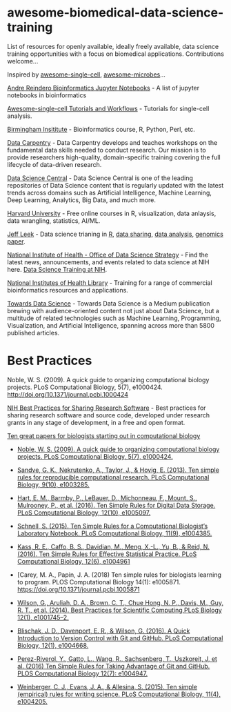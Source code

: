 # awesome-biomedical-data-science-training
List of resources for openly available, ideally freely available, data science training opportunities with a focus on biomedical applications. Contributions welcome...  

Inspired by [awesome-single-cell](https://github.com/seandavi/awesome-single-cell/blob/master/README.md), [awesome-microbes](https://github.com/stevetsa/awesome-microbes)...

[Andre Reindero Bioinformatics Jupyter Notebooks](https://gist.github.com/afrendeiro/8fa43f074a64590c67c30ec7b3141cb7) - A list of jupyter notebooks in bioinformatics

[Awesome-single-cell Tutorials and Workflows](https://github.com/seandavi/awesome-single-cell#tutorials-and-workflows) - Tutorials for single-cell analysis.

[Birmingham Insititute](https://www.bioinformatics.babraham.ac.uk/training.html) - Bioinformatics course, R, Python, Perl, etc.

[Data Carpentry](https://datacarpentry.org/) - Data Carpentry develops and teaches workshops on the fundamental data skills needed to conduct research. Our mission is to provide researchers high-quality, domain-specific training covering the full lifecycle of data-driven research.  

[Data Science Central](https://www.datasciencecentral.com/) - Data Science Central is one of the leading repositories of Data Science content that is regularly updated with the latest trends across domains such as Artificial Intelligence, Machine Learning, Deep Learning, Analytics, Big Data, and much more.  

[Harvard University](https://online-learning.harvard.edu/subject/data-science) - Free online courses in R, visualization, data anlaysis, data wrangling, statistics, AI/ML.  

[Jeff Leek](https://github.com/jtleek) - Data science trianing in [R](https://github.com/jtleek/rpackages), [data sharing](https://github.com/jtleek/datasharing), [data analysis](https://github.com/jtleek/dataanalysis), [genomics paper](https://github.com/jtleek/genomicspapers). 

[National Institute of Health - Office of Data Science Strategy](https://datascience.nih.gov/news) - Find the latest news, announcements, and events related to data science at NIH here.  [Data Science Training at NIH](https://datascience.nih.gov/data-science-training-resources).  

[National Institutes of Health Library](https://www.nihlibrary.nih.gov/services/bioinformatics-support/online-bioinformatics-tutorials) - Training for a range of commercial bioinformatics resources and applications.

[Towards Data Science](https://towardsdatascience.com/) - Towards Data Science is a Medium publication brewing with audience-oriented content not just about Data Science, but a multitude of related technologies such as Machine Learning, Programming, Visualization, and Artificial Intelligence, spanning across more than 5800 published articles.  

# Best Practices


Noble, W. S. (2009). A quick guide to organizing computational biology projects. PLoS Computational Biology, 5(7), e1000424. http://doi.org/10.1371/journal.pcbi.1000424

[NIH Best Practices for Sharing Research Software](https://github.com/seandavi/awesome-single-cell#tutorials-and-workflows) - Best practices for sharing research software and source code, developed under research grants in any stage of development, in a free and open format.

[Ten great papers for biologists starting out in computational biology](https://widdowquinn.github.io/ten_great_papers/)

 - [Noble, W. S. (2009). A quick guide to organizing computational biology projects. PLoS Computational Biology, 5(7), e1000424.](http://doi.org/10.1371/journal.pcbi.1000424)

- [Sandve, G. K., Nekrutenko, A., Taylor, J., & Hovig, E. (2013). Ten simple rules for reproducible computational research. PLoS Computational Biology, 9(10), e1003285.](http://doi.org/10.1371/journal.pcbi.1003285)

- [Hart, E. M., Barmby, P., LeBauer, D., Michonneau, F., Mount, S., Mulrooney, P., et al. (2016). Ten Simple Rules for Digital Data Storage. PLoS Computational Biology, 12(10), e1005097.](http://doi.org/10.1371/journal.pcbi.1005097)

- [Schnell, S. (2015). Ten Simple Rules for a Computational Biologist’s Laboratory Notebook. PLoS Computational Biology, 11(9), e1004385.](http://doi.org/10.1371/journal.pcbi.1004385)

- [Kass, R. E., Caffo, B. S., Davidian, M., Meng, X.-L., Yu, B., & Reid, N. (2016). Ten Simple Rules for Effective Statistical Practice. PLoS Computational Biology, 12(6), e1004961](http://doi.org/10.1371/journal.pcbi.1004961)

- [Carey, M. A., Papin, J. A. (2018) Ten simple rules for biologists learning to program. PLOS Computational Biology 14(1): e1005871. https://doi.org/10.1371/journal.pcbi.1005871

- [Wilson, G., Aruliah, D. A., Brown, C. T., Chue Hong, N. P., Davis, M., Guy, R. T., et al. (2014). Best Practices for Scientific Computing,PLoS Biology 12(1), e1001745–2.](http://doi.org/10.1371/journal.pbio.1001745)

- [Blischak, J. D., Davenport, E. R., & Wilson, G. (2016). A Quick Introduction to Version Control with Git and GitHub. PLoS Computational Biology, 12(1), e1004668.](http://doi.org/10.1371/journal.pcbi.1004668)

- [Perez-Riverol, Y., Gatto, L., Wang, R., Sachsenberg, T., Uszkoreit, J, et al. (2016) Ten Simple Rules for Taking Advantage of Git and GitHub. PLOS Computational Biology 12(7): e1004947.](https://doi.org/10.1371/journal.pcbi.1004947)

- [Weinberger, C. J., Evans, J. A., & Allesina, S. (2015). Ten simple (empirical) rules for writing science. PLoS Computational Biology, 11(4), e1004205.](http://doi.org/10.1371/journal.pcbi.1004205)



